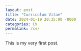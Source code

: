 ```yaml
---
layout: post
title: "Curriculum Vitae"
date: 2024-01-19 20:35:00 -0000
categories: CV
permalink: /cv/
---
```


This is my very first post.
<object data="{{ site.url }}/_pdfs/cv.pdf" width="1000" height="1000" type="application/pdf"></object>
